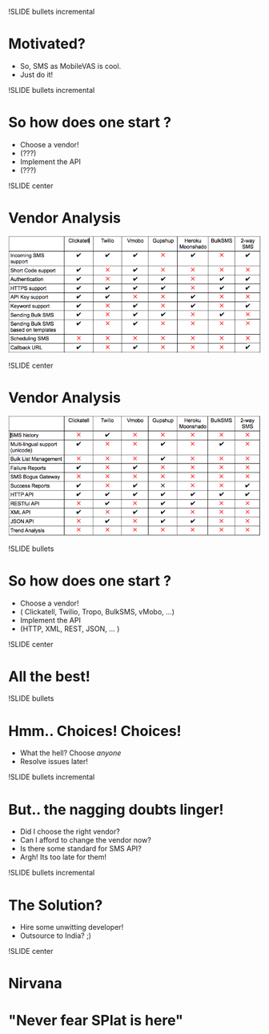 !SLIDE bullets incremental

# Motivated?

* So, SMS as MobileVAS is cool.
* Just do it!

!SLIDE bullets incremental

# So how does one start ?

* Choose a vendor! 
* (???)
* Implement the API
* (???)

!SLIDE center

# Vendor Analysis #

![Feature Analysis](vendor1.png)

!SLIDE center

# Vendor Analysis #

![Features Analysis](vendor2.png)

!SLIDE bullets 

# So how does one start ?

* Choose a vendor! 
* ( Clickatell, Twilio, Tropo, BulkSMS, vMobo, ...)
* Implement the API
* (HTTP, XML, REST, JSON, ... )

!SLIDE center

# All the best!

!SLIDE bullets

# Hmm.. Choices! Choices!

* What the hell? Choose *anyone*
* Resolve issues later!

!SLIDE bullets incremental

# But.. the nagging doubts linger!

* Did I choose the right vendor?
* Can I afford to change the vendor now?
* Is there some standard for SMS API?
* <span class="highlight">Argh! Its too late for them!</span>

!SLIDE bullets incremental

# The Solution?

* Hire some unwitting developer!
* Outsource to India? ;)

!SLIDE center 

# Nirvana 

# "Never fear <span class='splat'>SPlat</span> is here"

